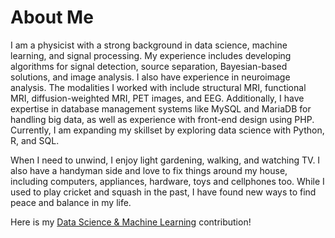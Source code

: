 # About Me

I am a physicist with a strong background in data science, machine learning, and signal processing. My experience includes developing algorithms for signal detection, source separation, Bayesian-based solutions, and image analysis. I also have experience in neuroimage analysis. The modalities I worked with include structural MRI, functional MRI, diffusion-weighted MRI, PET images, and EEG. Additionally, I have expertise in database management systems like MySQL and MariaDB for handling big data, as well as experience with front-end design using PHP. Currently, I am expanding my skillset by exploring data science with Python, R, and SQL.

When I need to unwind, I enjoy light gardening, walking, and watching TV. I also have a handyman side and love to fix things around my house, including computers, appliances, hardware, toys and cellphones too. While I used to play cricket and squash in the past, I have found new ways to find peace and balance in my life.

Here is  my [Data Science & Machine Learning](../../../DSDoctor) contribution!

